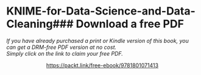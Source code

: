 # KNIME-for-Data-Science-and-Data-Cleaning### Download a free PDF

 <i>If you have already purchased a print or Kindle version of this book, you can get a DRM-free PDF version at no cost.<br>Simply click on the link to claim your free PDF.</i>
<p align="center"> <a href="https://packt.link/free-ebook/9781801071413">https://packt.link/free-ebook/9781801071413 </a> </p>